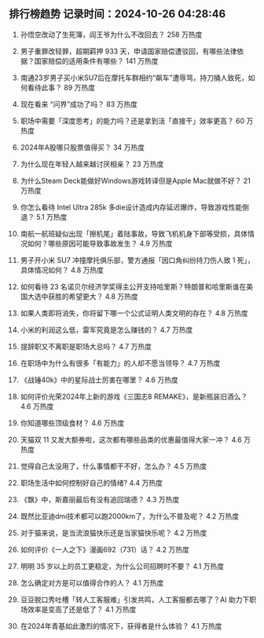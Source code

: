 
## 排行榜趋势 记录时间：2024-10-26 04:28:46
  
  1. 孙悟空改动了生死簿，阎王爷为什么不改回去？ 258 万热度
    
  2. 男子重罪改轻罪，超期羁押 933 天，申请国家赔偿遭驳回，有哪些法律依据？国家赔偿的适用条件有哪些？ 141 万热度
    
  3. 南通23岁男子买小米SU7后在摩托车群相约“飙车”遭辱骂，持刀捅人致死，如何看待此事？ 89 万热度
    
  4. 现在看来 “问界”成功了吗？ 83 万热度
    
  5. 职场中需要「深度思考」的能力吗？还是拿到活「直接干」效率更高？ 60 万热度
    
  6. 2024年A股哪只股票值得买？ 34 万热度
    
  7. 为什么现在年轻人越来越讨厌相亲？ 23 万热度
    
  8. 为什么Steam Deck能做好Windows游戏转译但是Apple Mac就做不好？ 21 万热度
    
  9. 你怎么看待 Intel Ultra 285k 多die设计造成内存延迟爆炸，导致游戏性能倒退？ 5.1 万热度
    
  10. 南航一航班疑似出现「擦机尾」着陆事故，导致飞机机身下部等受损，具体情况如何？哪些原因可能导致事故发生？ 4.9 万热度
    
  11. 男子开小米 SU7 冲撞摩托俱乐部，警方通报「因口角纠纷持刀伤人致 1 死」，具体情况如何？ 4.8 万热度
    
  12. 如何看待 23 名诺贝尔经济学奖得主公开支持哈里斯？特朗普和哈里斯谁在美国大选中获胜的希望更大？ 4.8 万热度
    
  13. 如果人类即将消失，你将留下哪一个公式证明人类文明的存在？ 4.8 万热度
    
  14. 小米的利润这么低，雷军究竟是怎么赚钱的？ 4.7 万热度
    
  15. 提辞职又不离职是职场大忌吗？ 4.7 万热度
    
  16. 在职场中为什么有很多「有能力」的人却不愿当领导？ 4.7 万热度
    
  17. 《战锤40k》中的星际战士厉害在哪里？ 4.6 万热度
    
  18. 如何评价光荣2024年上新的游戏《三国志8 REMAKE》，是新瓶装旧酒么？ 4.6 万热度
    
  19. 你知道哪些顶级食材？ 4.6 万热度
    
  20. 天猫双 11 又发大额券啦，这次都有哪些品类的优惠最值得大家一冲？ 4.6 万热度
    
  21. 觉得自己太没用了，什么事情都干不好，怎么办？ 4.5 万热度
    
  22. 职场生活中如何控制好自己的情绪? 4.4 万热度
    
  23. 《飘》中，斯嘉丽最后有没有追回瑞德？ 4.3 万热度
    
  24. 既然比亚迪dmi技术都可以跑2000km了，为什么不普及呢？ 4.2 万热度
    
  25. 对于猫来说，是当流浪猫快乐还是当家猫快乐呢？ 4.2 万热度
    
  26. 如何评价《一人之下》漫画692（731）话？ 4.2 万热度
    
  27. 明明 35 岁以上的员工更稳定，为什么公司招聘时不要？ 4.1 万热度
    
  28. 怎么确定对方是可以值得合作的人？ 4.1 万热度
    
  29. 豆豆脱口秀吐槽「转人工客服难」引发共鸣，人工客服都去哪了？AI 助力下职场效率是变高了还是低了？ 4.1 万热度
    
  30. 在2024年青基如此激烈的情况下，获得者是什么体验？ 4.1 万热度
    